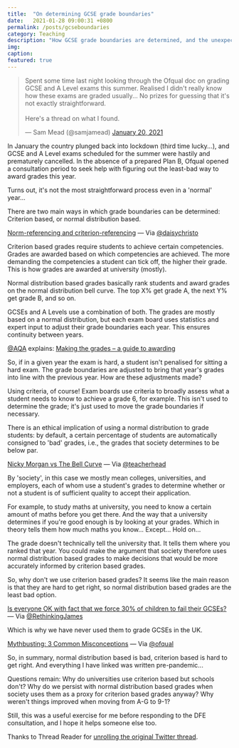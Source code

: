 ```yaml
---
title:  "On determining GCSE grade boundaries"
date:   2021-01-28 09:00:31 +0800
permalink: /posts/gcseboundaries
category: Teaching
description: "How GCSE grade boundaries are determined, and the unexpected ethics question that results."
img:
caption:
featured: true
---
```


<blockquote class="twitter-tweet"><p lang="en" dir="ltr">Spent some time last night looking through the Ofqual doc on grading GCSE and A Level exams this summer. Realised I didn&#39;t really know how these exams are graded usually... No prizes for guessing that it&#39;s not exactly straightforward. <br><br>Here&#39;s a thread on what I found.</p>&mdash; Sam Mead (@samjamead) <a href="https://twitter.com/samjamead/status/1351831886641983491?ref_src=twsrc%5Etfw">January 20, 2021</a></blockquote>

In January the country plunged back into lockdown (third time lucky...), and GCSE and A Level exams scheduled for the summer were hastily and prematurely cancelled. In the absence of a prepared Plan B, Ofqual opened a consultation period to seek help with figuring out the least-bad way to award grades this year.

Turns out, it's not the most straightforward process even in a 'normal' year...

There are two main ways in which grade boundaries can be determined: Criterion based, or normal distribution based.

[Norm-referencing and criterion-referencing](https://daisychristodoulou.com/2013/11/norm-referencing-and-criterion-referencing/) &mdash; Via [@daisychristo](https://twitter.com/daisychristo)

Criterion based grades require students to achieve certain competencies. Grades are awarded based on which competencies are achieved. The more demanding the competencies a student can tick off, the higher their grade. This is how grades are awarded at university (mostly).

Normal distribution based grades basically rank students and award grades on the normal distribution bell curve. The top X% get grade A, the next Y% get grade B, and so on.

GCSEs and A Levels use a combination of both. The grades are mostly based on a normal distribution, but each exam board uses statistics and expert input to adjust their grade boundaries each year. This ensures continuity between years.

[@AQA](https://twitter.com/aqa) explains: [Making the grades – a guide to awarding](https://www.youtube.com/watch?v=FaOqsR8mnL4)

So, if in a given year the exam is hard, a student isn't penalised for sitting a hard exam. The grade boundaries are adjusted to bring that year's grades into line with the previous year. How are these adjustments made?

Using criteria, of course! Exam boards use criteria to broadly assess what a student needs to know to achieve a grade 6, for example. This isn't used to determine the grade; it's just used to move the grade boundaries if necessary.

There is an ethical implication of using a normal distribution to grade students: by default, a certain percentage of students are automatically consigned to 'bad' grades, i.e., the grades that society determines to be below par.

[Nicky Morgan vs The Bell Curve](https://teacherhead.com/2015/06/30/nicky-morgan-vs-the-bell-curve/) &mdash; Via [@teacherhead](https://twitter.com/teacherhead)

By 'society', in this case we mostly mean colleges, universities, and employers, each of whom use a student's grades to determine whether or not a student is of sufficient quality to accept their application.

For example, to study maths at university, you need to know a certain amount of maths before you get there. And the way that a university determines if you're good enough is by looking at your grades. Which in theory tells them how much maths you know... Except... Hold on...

The grade doesn't technically tell the university that. It tells them where you ranked that year. You could make the argument that society therefore uses normal distribution based grades to make decisions that would be more accurately informed by criterion based grades.

So, why don't we use criterion based grades? It seems like the main reason is that they are hard to get right, so normal distribution based grades are the least bad option.

[Is everyone OK with fact that we force 30% of children to fail their GCSEs?](https://rethinking-ed.org/is-everyone-ok/) &mdash; Via [@RethinkingJames](https://twitter.com/RethinkingJames)

Which is why we have never used them to grade GCSEs in the UK.

[Mythbusting: 3 Common Misconceptions](https://ofqual.blog.gov.uk/2017/03/17/mythbusting-3-common-misconceptions/) &mdash; Via [@ofqual](https://twitter.com/ofqual)

So, in summary, normal distribution based is bad, criterion based is hard to get right. And everything I have linked was written pre-pandemic...

Questions remain: Why do universities use criterion based but schools don't? Why do we persist with normal distribution based grades when society uses them as a proxy for criterion based grades anyway? Why weren't things improved when moving from A-G to 9-1?

Still, this was a useful exercise for me before responding to the DFE consultation, and I hope it helps someone else too.

Thanks to Thread Reader for [unrolling the original Twitter thread](https://threadreaderapp.com/thread/1351831886641983491.html).
